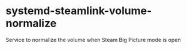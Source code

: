 # systemd-steamlink-volume-normalize
Service to normalize the volume when Steam Big Picture mode is open
